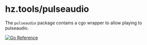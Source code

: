 # hz.tools/pulseaudio

The `pulseaudio` package contains a cgo wrapper to allow playing to
pulseaudio.

[![Go Reference](https://pkg.go.dev/badge/hz.tools/pulseaudio.svg)](https://pkg.go.dev/hz.tools/pulseaudio)

